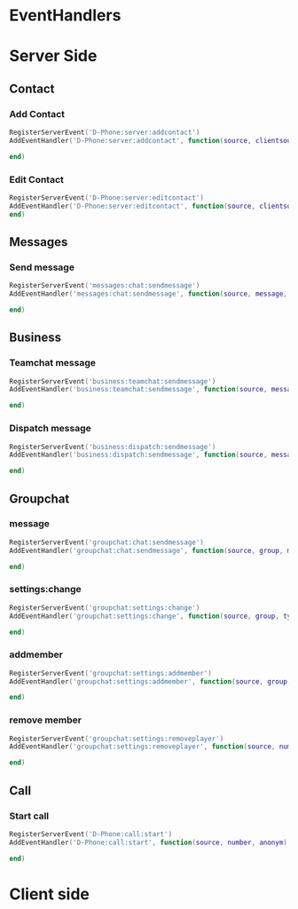 # EventHandlers

# Server Side

## Contact

### Add Contact

```lua
RegisterServerEvent('D-Phone:server:addcontact')
AddEventHandler('D-Phone:server:addcontact', function(source, clientsource, name, number)

end)
```

### Edit Contact

```lua
RegisterServerEvent('D-Phone:server:editcontact')
AddEventHandler('D-Phone:server:editcontact', function(source, clientsource, newname, newnumber, oldname, oldnumber)
end)
```

## Messages

### Send message

```lua
RegisterServerEvent('messages:chat:sendmessage')
AddEventHandler('messages:chat:sendmessage', function(source, message, sender, receiver, image, gps)

end)
```

## Business

### Teamchat message

```lua
RegisterServerEvent('business:teamchat:sendmessage')
AddEventHandler('business:teamchat:sendmessage', function(source, message, receiver, image, gps)

end)
```

### Dispatch message

```lua
RegisterServerEvent('business:dispatch:sendmessage')
AddEventHandler('business:dispatch:sendmessage', function(source, message, sender, receiver, image, gps, rpname)

end)
```

## Groupchat

### message

```lua
RegisterServerEvent('groupchat:chat:sendmessage')
AddEventHandler('groupchat:chat:sendmessage', function(source, group, message, image, gps)

end)
```

### settings:change

```lua
RegisterServerEvent('groupchat:settings:change')
AddEventHandler('groupchat:settings:change', function(source, group, type, name)

end)
```

### addmember

```lua
RegisterServerEvent('groupchat:settings:addmember')
AddEventHandler('groupchat:settings:addmember', function(source, group, member)

end)
```

### remove member

```lua
RegisterServerEvent('groupchat:settings:removeplayer')
AddEventHandler('groupchat:settings:removeplayer', function(source, number, group)

end)

```

## Call

### Start call

```lua
RegisterServerEvent('D-Phone:call:start')
AddEventHandler('D-Phone:call:start', function(source, number, anonym)

end)
```

# Client side
